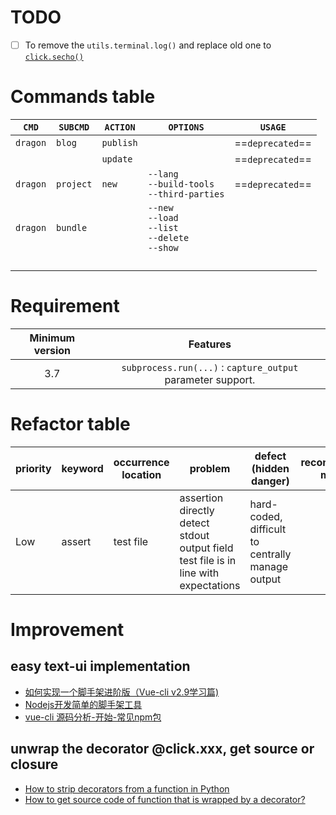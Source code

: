 # TODO
- [ ] To remove the `utils.terminal.log()` and replace old one to [`click.secho()`](https://click.palletsprojects.com/en/7.x/api/?highlight=secho#click.secho)

# Commands table

|`CMD`|`SUBCMD`|`ACTION`|`OPTIONS`|`USAGE`|
|---|---|---|---|---|
|`dragon`| `blog` | `publish` | |==`deprecated`==|
| |  | `update` | |==`deprecated`==|
|`dragon`| `project` | `new` | `--lang`<br>`--build-tools`<br>`--third-parties` |==`deprecated`==|
|`dragon`| `bundle` |  | `--new`<br>`--load`<br>`--list`<br>`--delete`<br>`--show`<br> ||
| |  |  | ||
| |  |  | ||
| |  |  | ||
| |  |  | ||


# Requirement

| Minimum version |                           Features                           |
| :-------------: | :----------------------------------------------------------: |
|       3.7       | `subprocess.run(...)` : `capture_output`  parameter support. |



# Refactor table
| priority | keyword | occurrence location | problem | defect (hidden danger) | reconstruction means | reconstruction may bring improvement | current status | last update date |
|---|---|--- |---|---|---|---|---|---|
| Low  | assert | test file | assertion directly detect stdout output field test file is in line with expectations | hard-coded, difficult to centrally manage output | | | Click Framework Error Output has been organizing | ` 2019-02-15 21:42:48 ` |

# Improvement
## easy text-ui implementation
- [如何实现一个脚手架进阶版（Vue-cli v2.9学习篇)](https://segmentfault.com/a/1190000013091099)
- [Nodejs开发简单的脚手架工具](https://segmentfault.com/a/1190000015271651)
- [vue-cli 源码分析-开始-常见npm包](https://github.com/KuangPF/vue-cli-analysis/blob/master/docs/start/npm.md)
## unwrap the decorator @click.xxx, get source or closure
- [How to strip decorators from a function in Python](https://stackoverflow.com/a/33024739)
- [How to get source code of function that is wrapped by a decorator?
](https://stackoverflow.com/questions/43506378/how-to-get-source-code-of-function-that-is-wrapped-by-a-decorator)
